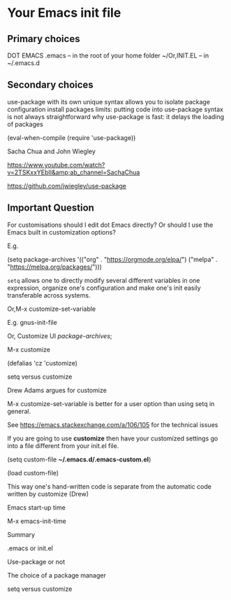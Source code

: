 # Your Emacs init file

## Primary choices

DOT EMACS .emacs – in the root of your home folder ~/Or,INIT.EL – in ~/.emacs.d

## Secondary choices

use-package with its own unique syntax allows you to isolate package configuration 
install packages limits: putting code into use-package syntax is not always straightforward 
why use-package is fast: it delays the loading of packages 

(eval-when-compile (require 'use-package))

Sacha Chua and John Wiegley

https://www.youtube.com/watch?v=2TSKxxYEbII&amp;ab_channel=SachaChua

https://github.com/jwiegley/use-package

## Important Question

For customisations should I edit dot Emacs directly? Or should I use the Emacs built in customization options?

E.g.

(setq package-archives
      '(("org" . "https://orgmode.org/elpa/")
     ("melpa" . "https://melpa.org/packages/")))

`setq` allows one to directly modify several different variables in one expression, organize one's configuration and make one's init easily transferable across systems.

Or,M-x customize-set-variable

E.g. gnus-init-file

Or, Customize UI *package-archives*;

M-x customize

(defalias 'cz 'customize)

setq versus customize

Drew Adams argues for customize

M-x customize-set-variable is better for a user option than using setq in general.

See https://emacs.stackexchange.com/a/106/105 for the technical issues

If you are going to use **customize** then have your customized settings go into a file different from your init.el file.

(setq custom-file **~/.emacs.d/.emacs-custom.el**)

(load custom-file)

This way one's hand-written code is separate from the automatic code written by customize (Drew)

Emacs start-up time

M-x emacs-init-time

Summary 

.emacs or init.el

Use-package or not

The choice of a package manager

setq versus customize


